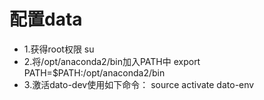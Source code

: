 # 配置data
* 1.获得root权限 su
* 2.将/opt/anaconda2/bin加入PATH中
export PATH=$PATH:/opt/anaconda2/bin
* 3.激活dato-dev使用如下命令：
source activate dato-env

